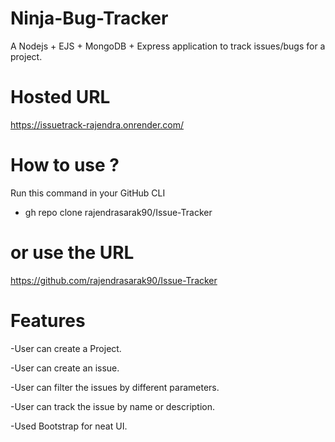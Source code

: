 # Ninja-Bug-Tracker

A Nodejs + EJS + MongoDB + Express application to track issues/bugs for a project.

# Hosted URL

https://issuetrack-rajendra.onrender.com/

# How to use ?

Run this command in your GitHub CLI

- gh repo clone rajendrasarak90/Issue-Tracker

# or use the URL

https://github.com/rajendrasarak90/Issue-Tracker

# Features

-User can create a Project.

-User can create an issue.

-User can filter the issues by different parameters.

-User can track the issue by name or description.

-Used Bootstrap for neat UI.
